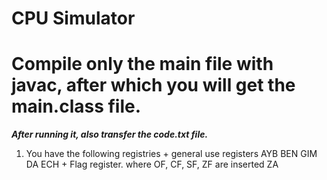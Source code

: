 # CPU Simulator
# Compile only the main file with javac, after which you will get the main.class file.
***After running it, also transfer the code.txt file.***

1. You have the following registries
        + general use registers
            AYB 
            BEN
            GIM
            DA
            ECH
        + Flag register. where OF, CF, SF, ZF are inserted
            ZA
